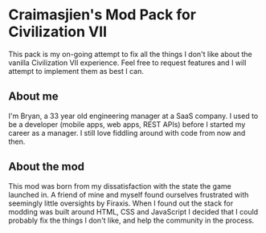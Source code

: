# Craimasjien's Mod Pack for Civilization VII

This pack is my on-going attempt to fix all the things I don't like about the vanilla Civilization VII experience. 
Feel free to request features and I will attempt to implement them as best I can.

## About me
I'm Bryan, a 33 year old engineering manager at a SaaS company. I used to be a developer (mobile apps, web apps, REST APIs) before I started my career as a manager. I still love fiddling around with code from now and then.

## About the mod
This mod was born from my dissatisfaction with the state the game launched in. A friend of mine and myself found ourselves frustrated with seemingly little oversights by Firaxis. When I found out the stack for modding was built around HTML, CSS and JavaScript I decided that I could probably fix the things I don't like, and help the community in the process.